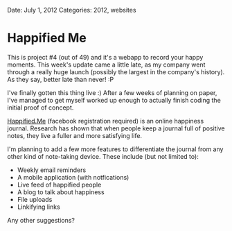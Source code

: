 Date: July 1, 2012
Categories: 2012, websites

# Happified Me

This is project #4 (out of 49) and it's a webapp to record your happy moments. This week's update came a little late, as my company went through a really huge launch (possibly the largest in the company's history). As they say, better late than never! :P

I've finally gotten this thing live :) After a few weeks of planning on paper, I've managed to get myself worked up enough to actually finish coding the initial proof of concept.

[Happified.Me](http://happified.me) (facebook registration required) is an online happiness journal. Research has shown that when people keep a journal full of positive notes, they live a fuller and more satisfying life.

I'm planning to add a few more features to differentiate the journal from any other kind of note-taking device. These include (but not limited to):

* Weekly email reminders
* A mobile application (with notfications)
* Live feed of happified people
* A blog to talk about happiness
* File uploads
* Linkifying links

Any other suggestions?